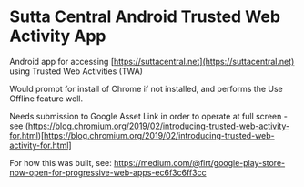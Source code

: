 # Sutta Central Android Trusted Web Activity App

Android app for accessing [https://suttacentral.net](https://suttacentral.net) using Trusted Web Activities (TWA)

Would prompt for install of Chrome if not installed, and performs the Use Offline feature well.

Needs submission to Google Asset Link in order to operate at full screen - see (https://blog.chromium.org/2019/02/introducing-trusted-web-activity-for.html)[https://blog.chromium.org/2019/02/introducing-trusted-web-activity-for.html] 

For how this was built, see:
https://medium.com/@firt/google-play-store-now-open-for-progressive-web-apps-ec6f3c6ff3cc
